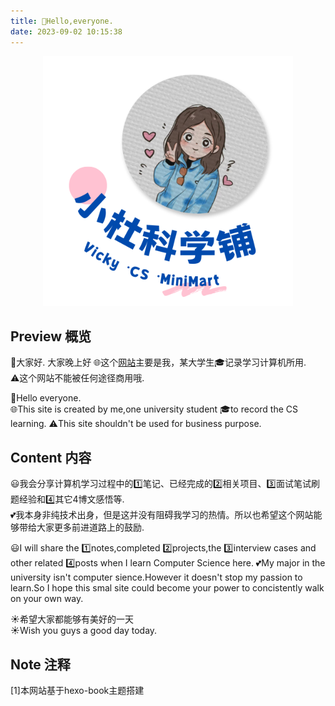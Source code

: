```yaml
---
title: 👋Hello,everyone.
date: 2023-09-02 10:15:38
---
```

<div align=center>
<img src="/picture/homepage.png" width = "400" height = "400"/>  
</div>


## Preview 概览 
👋大家好.  大家晚上好 
🌐这个[网站](#note)主要是我，某大学生🎓记录学习计算机所用.  
⚠️这个网站不能被任何途径商用哦.

👋Hello everyone.  
🌐This site is created by me,one university student 🎓to record the CS learning. 
⚠️This site shouldn't be used for business purpose.


## Content 内容
😃我会分享计算机学习过程中的1️⃣笔记、已经完成的2️⃣相关项目、3️⃣面试笔试刷题经验和4️⃣其它4️博文感悟等.   
💕我本身非纯技术出身，但是这并没有阻碍我学习的热情。所以也希望这个网站能够带给大家更多前进道路上的鼓励.  

😃I will share the 1️⃣notes,completed 2️⃣projects,the 3️⃣interview cases and other related 4️⃣posts when I learn Computer Science here.
💕My major in the university isn't computer sience.However it doesn't stop my passion to learn.So I hope this smal site could become your power to concistently walk on your own way.



☀️希望大家都能够有美好的一天  
☀️Wish you guys a good day today.

## Note 注释
<div id="note">[1]本网站基于hexo-book主题搭建</div>
